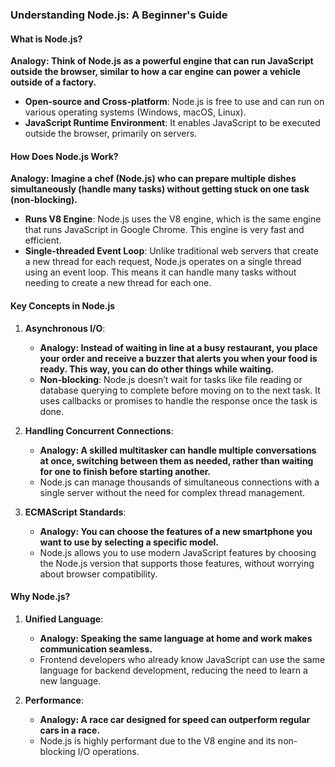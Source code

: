 ### Understanding Node.js: A Beginner's Guide

#### What is Node.js?

**Analogy: Think of Node.js as a powerful engine that can run JavaScript outside the browser, similar to how a car engine can power a vehicle outside of a factory.**

- **Open-source and Cross-platform**: Node.js is free to use and can run on various operating systems (Windows, macOS, Linux).
- **JavaScript Runtime Environment**: It enables JavaScript to be executed outside the browser, primarily on servers.

#### How Does Node.js Work?

**Analogy: Imagine a chef (Node.js) who can prepare multiple dishes simultaneously (handle many tasks) without getting stuck on one task (non-blocking).**

- **Runs V8 Engine**: Node.js uses the V8 engine, which is the same engine that runs JavaScript in Google Chrome. This engine is very fast and efficient.
- **Single-threaded Event Loop**: Unlike traditional web servers that create a new thread for each request, Node.js operates on a single thread using an event loop. This means it can handle many tasks without needing to create a new thread for each one.

#### Key Concepts in Node.js

1. **Asynchronous I/O**:
    - **Analogy: Instead of waiting in line at a busy restaurant, you place your order and receive a buzzer that alerts you when your food is ready. This way, you can do other things while waiting.**
    - **Non-blocking**: Node.js doesn’t wait for tasks like file reading or database querying to complete before moving on to the next task. It uses callbacks or promises to handle the response once the task is done.

2. **Handling Concurrent Connections**:
    - **Analogy: A skilled multitasker can handle multiple conversations at once, switching between them as needed, rather than waiting for one to finish before starting another.**
    - Node.js can manage thousands of simultaneous connections with a single server without the need for complex thread management.

3. **ECMAScript Standards**:
    - **Analogy: You can choose the features of a new smartphone you want to use by selecting a specific model.**
    - Node.js allows you to use modern JavaScript features by choosing the Node.js version that supports those features, without worrying about browser compatibility.

#### Why Node.js?

1. **Unified Language**:
    - **Analogy: Speaking the same language at home and work makes communication seamless.**
    - Frontend developers who already know JavaScript can use the same language for backend development, reducing the need to learn a new language.

2. **Performance**:
    - **Analogy: A race car designed for speed can outperform regular cars in a race.**
    - Node.js is highly performant due to the V8 engine and its non-blocking I/O operations.
